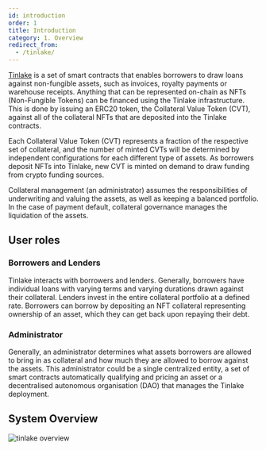```yaml
---
id: introduction
order: 1
title: Introduction
category: 1. Overview
redirect_from:
  - /tinlake/
---
```


[Tinlake](https://centrifuge.io/technology/tinlake) is a set of smart contracts that enables borrowers to draw loans against non-fungible assets, such as invoices, royalty payments or warehouse receipts. Anything that can be represented on-chain as NFTs (Non-Fungible Tokens) can be financed using the Tinlake infrastructure. This is done by issuing an ERC20 token, the Collateral Value Token (CVT), against all of the collateral NFTs that are deposited into the Tinlake contracts.

Each Collateral Value Token (CVT) represents a fraction of the respective set of collateral, and the number of minted CVTs will be determined by independent configurations for each different type of assets.  As borrowers deposit NFTs into Tinlake, new CVT is minted on demand to draw funding from crypto funding sources.

Collateral management (an administrator) assumes the responsibilities of underwriting and valuing the assets, as well as keeping a balanced portfolio. In the case of payment default, collateral governance manages the liquidation of the assets.

## User roles
### Borrowers and Lenders
Tinlake interacts with borrowers and lenders. Generally, borrowers have individual loans with varying terms and varying durations drawn against their collateral. Lenders invest in the entire collateral portfolio at a defined rate. Borrowers can borrow by depositing an NFT collateral representing ownership of an asset, which they can get back upon repaying their debt.

### Administrator
Generally, an administrator determines what assets borrowers are allowed to bring in as collateral and how much they are allowed to borrow against the assets. This administrator could be a single centralized entity, a set of smart contracts automatically qualifying and pricing an asset or a decentralised autonomous organisation (DAO) that manages the Tinlake deployment.

## System Overview
![tinlake overview](https://centrifuge.io/static/tinlake-work-desktop-23ec0d1949774739533ca02062f8c3cc.svg)